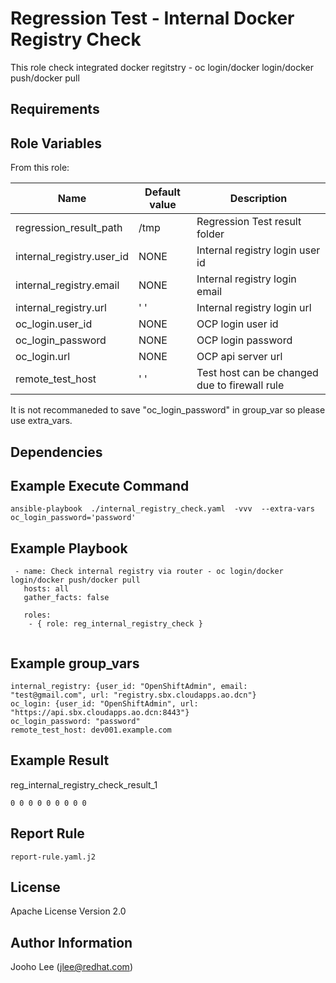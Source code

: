 Regression Test - Internal  Docker Registry Check
============

This role check integrated docker regitstry - oc login/docker login/docker push/docker pull

Requirements
------------

Role Variables
--------------

From this role:

| Name                        | Default value                                 | Description                                                                 |
|-----------------------------|-----------------------------------------------|-----------------------------------------------------------------------------|
| regression_result_path      | /tmp                                          | Regression Test result folder                                               |
| internal_registry.user_id   | NONE                                          | Internal registry login user id                                             |
| internal_registry.email     | NONE                                          | Internal registry login email                                               |
| internal_registry.url       | ' '                                           | Internal registry login url                                                 |
| oc_login.user_id            | NONE                                          | OCP login user id                                                           |
| oc_login_password           | NONE                                          | OCP login password                                                          |
| oc_login.url                | NONE                                          | OCP api server url                                                          |
| remote_test_host            | ' '                                           | Test host can be changed due to firewall rule                               |

It is not recommaneded to save "oc_login_password" in group_var so please use extra_vars.


Dependencies
------------

Example Execute Command
-----------------------
```
ansible-playbook  ./internal_registry_check.yaml  -vvv  --extra-vars oc_login_password='password'
```

Example Playbook
----------------

```
 - name: Check internal registry via router - oc login/docker login/docker push/docker pull
   hosts: all
   gather_facts: false

   roles:
    - { role: reg_internal_registry_check }


```

Example group_vars
------------------
```
internal_registry: {user_id: "OpenShiftAdmin", email: "test@gmail.com", url: "registry.sbx.cloudapps.ao.dcn"}
oc_login: {user_id: "OpenShiftAdmin", url: "https://api.sbx.cloudapps.ao.dcn:8443"}
oc_login_password: "password"
remote_test_host: dev001.example.com
```

Example Result 
--------------
reg_internal_registry_check_result_1
```
0 0 0 0 0 0 0 0 0
```

Report Rule
-----------
```
report-rule.yaml.j2
```

License
-------

Apache License Version 2.0

Author Information
------------------

Jooho Lee (jlee@redhat.com)
